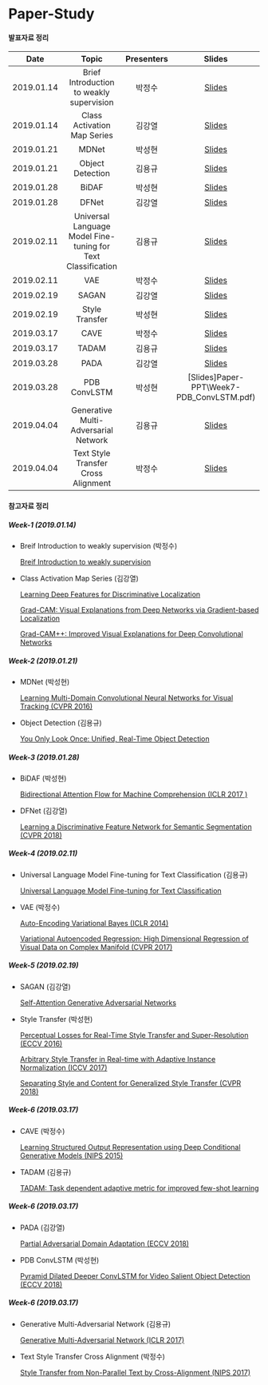 # Paper-Study

#### 발표자료 정리

|       Date       | Topic | Presenters | Slides |
|:----------------:|:----------------------------------------:|:----------:|:------:|
| 2019.01.14 | Brief Introduction to weakly supervision | 박정수 | [Slides](Paper-PPT\Week1-Breif_introduction_to_weakly_supervision.pdf) |
| 2019.01.14 | Class Activation Map Series | 김강열 | [Slides](Paper-PPT\Week1-Class_Activation_Map_series.pdf) |
| 2019.01.21 | MDNet | 박성현 | [Slides](Paper-PPT\Week2-MDNet.pdf) |
| 2019.01.21 | Object Detection | 김용규 | [Slides](Paper-PPT\Week2-Object_Detection.pdf) |
| 2019.01.28 | BiDAF | 박성현 | [Slides](Paper-PPT\Week3-BiDAF.pdf) |
| 2019.01.28 | DFNet | 김강열 | [Slides](Paper-PPT\Week3-DFNet.pdf) |
| 2019.02.11 | Universal Language Model Fine-tuning for Text Classification | 김용규 | [Slides](Paper-PPT\Week4-Universal_Language_Model_Fine-tuning_for_Text_Classification.pdf) |
| 2019.02.11 | VAE | 박정수 | [Slides](Paper-PPT\Week4-VAE.pdf) |
| 2019.02.19 | SAGAN | 김강열 | [Slides](Paper-PPT\Week5-SAGAN.pdf) |
| 2019.02.19 | Style Transfer | 박성현 | [Slides](Paper-PPT\Week5-Style_Transfer.pdf) |
| 2019.03.17 | CAVE | 박정수 | [Slides](Paper-PPT\Week6-CVAE.pdf) |
| 2019.03.17 | TADAM | 김용규 | [Slides](Paper-PPT\Week6-TADAM.pdf) |
| 2019.03.28 | PADA | 김강열 | [Slides](Paper-PPT\Week7-PADA.pdf) |
| 2019.03.28 | PDB ConvLSTM | 박성현 | [Slides]Paper-PPT\Week7-PDB_ConvLSTM.pdf) |
| 2019.04.04 | Generative Multi-Adversarial Network | 김용규 | [Slides](Paper-PPT\Week8-Generative_Multi-Adversarial_Network.pdf) |
| 2019.04.04 | Text Style Transfer Cross Alignment | 박정수 | [Slides](Paper-PPT\Week8-Text_Style_Transfer_Cross_Alignment.pdf) |


#### 참고자료 정리
##### Week-1 (2019.01.14)
* Breif Introduction to weakly supervision (박정수)

  [Breif Introduction to weakly supervision](https://academic.oup.com/nsr/article/5/1/44/4093912)

* Class Activation Map Series (김강열)

  [Learning Deep Features for Discriminative Localization](https://arxiv.org/abs/1512.04150)

  [Grad-CAM: Visual Explanations from Deep Networks via Gradient-based Localization](https://arxiv.org/abs/1610.02391)

  [Grad-CAM++: Improved Visual Explanations for Deep Convolutional Networks](https://arxiv.org/abs/1710.11063)



##### Week-2 (2019.01.21)
* MDNet (박성현)

  [Learning Multi-Domain Convolutional Neural Networks for Visual Tracking (CVPR 2016)](https://arxiv.org/abs/1510.07945s)

* Object Detection (김용규)

  [You Only Look Once: Unified, Real-Time Object Detection](https://arxiv.org/abs/1506.02640)



##### Week-3 (2019.01.28)
* BiDAF (박성현)

  [Bidirectional Attention Flow for Machine Comprehension (ICLR 2017 )](https://arxiv.org/abs/1611.01603)

* DFNet (김강열)

  [Learning a Discriminative Feature Network for Semantic Segmentation (CVPR 2018)](https://arxiv.org/abs/1804.09337)



##### Week-4 (2019.02.11)
* Universal Language Model Fine-tuning for Text Classification (김용규)

  [Universal Language Model Fine-tuning for Text Classification](https://arxiv.org/abs/1801.06146)

* VAE (박정수)

  [Auto-Encoding Variational Bayes (ICLR 2014)](https://arxiv.org/abs/1312.6114)

  [Variational Autoencoded Regression: High Dimensional Regression of Visual Data on Complex Manifold (CVPR 2017)](https://ieeexplore.ieee.org/abstract/document/8099797)



##### Week-5 (2019.02.19)
* SAGAN (김강열)

  [Self-Attention Generative Adversarial Networks](https://arxiv.org/abs/1805.08318)

* Style Transfer (박성현)

  [Perceptual Losses for Real-Time Style Transfer and Super-Resolution (ECCV 2016)](https://arxiv.org/abs/1603.08155)

  [Arbitrary Style Transfer in Real-time with Adaptive Instance Normalization (ICCV 2017)](https://arxiv.org/abs/1703.06868)

  [Separating Style and Content for Generalized Style Transfer (CVPR 2018)](https://arxiv.org/abs/1711.06454)



##### Week-6 (2019.03.17)
* CAVE (박정수)

  [Learning Structured Output Representation using Deep Conditional Generative Models (NIPS 2015)](https://papers.nips.cc/paper/5775-learning-structured-output-representation-using-deep-conditional-generative-models)

* TADAM (김용규)

  [TADAM: Task dependent adaptive metric for improved few-shot learning](https://arxiv.org/abs/1805.10123)



##### Week-6 (2019.03.17)
* PADA (김강열)

  [Partial Adversarial Domain Adaptation (ECCV 2018)](https://arxiv.org/abs/1808.04205)

* PDB ConvLSTM (박성현)

  [Pyramid Dilated Deeper ConvLSTM for Video Salient Object Detection (ECCV 2018)](http://openaccess.thecvf.com/content_ECCV_2018/html/Hongmei_Song_Pseudo_Pyramid_Deeper_ECCV_2018_paper.html)



##### Week-6 (2019.03.17)
* Generative Multi-Adversarial Network (김용규)

  [Generative Multi-Adversarial Network (ICLR 2017)](https://arxiv.org/abs/1611.01673)

* Text Style Transfer Cross Alignment (박정수)

  [Style Transfer from Non-Parallel Text by Cross-Alignment (NIPS 2017)](https://arxiv.org/abs/1705.09655?context=cs)
